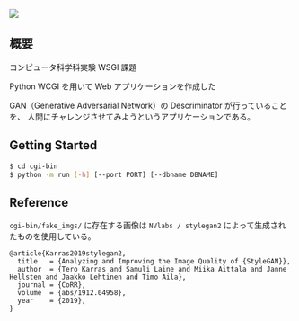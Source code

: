 ![](https://github.com/TakaoNarikawa/Univ-CS-WSGI/blob/master/logo.png?raw=true)

## 概要

コンピュータ科学科実験 WSGI 課題

Python WCGI を用いて Web アプリケーションを作成した

GAN（Generative Adversarial Network）の Descriminator が行っていることを、
人間にチャレンジさせてみようというアプリケーションである。

## Getting Started

```sh
$ cd cgi-bin
$ python -m run [-h] [--port PORT] [--dbname DBNAME]
```


## Reference

`cgi-bin/fake_imgs/` に存在する画像は `NVlabs / stylegan2` によって生成されたものを使用している。

```
@article{Karras2019stylegan2,
  title   = {Analyzing and Improving the Image Quality of {StyleGAN}},
  author  = {Tero Karras and Samuli Laine and Miika Aittala and Janne Hellsten and Jaakko Lehtinen and Timo Aila},
  journal = {CoRR},
  volume  = {abs/1912.04958},
  year    = {2019},
}
```
